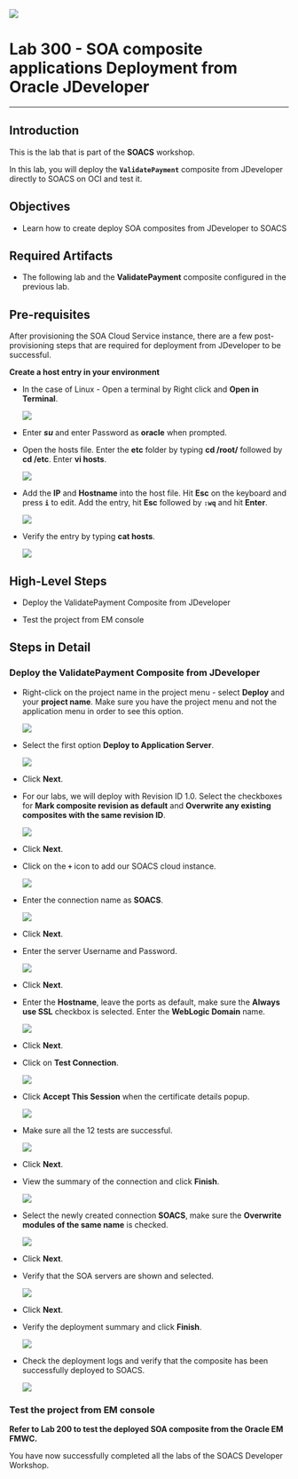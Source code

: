 <img class="float-right" src="images/j2c-logo.png">

# Lab 300 - SOA composite applications Deployment from Oracle JDeveloper

---

## Introduction

This is the lab that is part of the **SOACS** workshop. 

In this lab, you will deploy the **`ValidatePayment`** composite from JDeveloper directly to SOACS on OCI and test it.

## Objectives

- Learn how to create deploy SOA composites from JDeveloper to SOACS

## Required Artifacts

- The following lab and the **ValidatePayment** composite configured in the previous lab.

## Pre-requisites

After provisioning the SOA Cloud Service instance, there are a few post-provisioning steps that
are required for deployment from JDeveloper to be successful.

**Create a host entry in your environment**

- In the case of Linux - Open a terminal by Right click and **Open in Terminal**.

    ![](images/jdevDeploy/image250.png)

- Enter ***su*** and enter Password as **oracle** when prompted.

- Open the hosts file. Enter the **etc** folder by typing **cd /root/** followed by **cd /etc**. Enter **vi hosts**.

    ![](images/jdevDeploy/image251.png)

- Add the **IP** and **Hostname** into the host file. Hit **Esc** on the keyboard and press **`i`** to edit. Add the entry, hit **Esc** followed by **`:wq`** and hit **Enter**.

    ![](images/jdevDeploy/image252.png)

- Verify the entry by typing **cat hosts**.

    ![](images/jdevDeploy/image253.png)

## High-Level Steps

-   Deploy the ValidatePayment Composite from JDeveloper

-	Test the project from EM console

## Steps in Detail

### Deploy the ValidatePayment Composite from JDeveloper

-   Right-click on the project name in the project menu - select **Deploy** and your **project name**. Make sure you have the project menu and not the application menu in order to see this option.

    ![](images/validatePayment/image100.png)

-	Select the first option **Deploy to Application Server**.

    ![](images/jdevDeploy/image229.png)

-	Click **Next**.

-	For our labs, we will deploy with Revision ID 1.0.
Select the checkboxes for **Mark composite revision as default** and **Overwrite any existing composites with the same revision ID**.

    ![](images/jdevDeploy/image230.png)

-   Click **Next**.

-   Click on the **`+`** icon to add our SOACS cloud instance.

    ![](images/jdevDeploy/image231.png)

-   Enter the connection name as **SOACS**.

    ![](images/jdevDeploy/image232.png)

-   Click **Next**.

-   Enter the server Username and Password.

    ![](images/jdevDeploy/image233.png)

-   Click **Next**.

-   Enter the **Hostname**, leave the ports as default, make sure the **Always use SSL** checkbox is selected. Enter the **WebLogic Domain** name.

    ![](images/jdevDeploy/image234.png)

-   Click **Next**.

-   Click on **Test Connection**.

    ![](images/jdevDeploy/image235.png)

-   Click **Accept This Session** when the certificate details popup.

    ![](images/jdevDeploy/image236.png)

-   Make sure all the 12 tests are successful.

    ![](images/jdevDeploy/image237.png)

-   Click **Next**.

-   View the summary of the connection and click **Finish**.

    ![](images/jdevDeploy/image238.png)

-   Select the newly created connection **SOACS**, make sure the **Overwrite modules of the same name** is checked.

    ![](images/jdevDeploy/image239.png)

-   Click **Next**.

-   Verify that the SOA servers are shown and selected.

    ![](images/jdevDeploy/image240.png)

-   Click **Next**.

-   Verify the deployment summary and click **Finish**.

    ![](images/jdevDeploy/image241.png)

-   Check the deployment logs and verify that the composite has been successfully deployed to SOACS.

    ![](images/jdevDeploy/image242.png)

### Test the project from EM console

**Refer to Lab 200 to test the deployed SOA composite from the Oracle EM FMWC.**

You have now successfully completed all the labs of the SOACS Developer Workshop.
